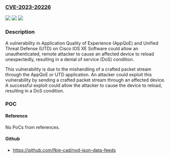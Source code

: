 ### [CVE-2023-20226](https://cve.mitre.org/cgi-bin/cvename.cgi?name=CVE-2023-20226)
![](https://img.shields.io/static/v1?label=Product&message=Cisco%20IOS%20XE%20Software&color=blue)
![](https://img.shields.io/static/v1?label=Version&message=%3D%2017.7.1%20&color=brighgreen)
![](https://img.shields.io/static/v1?label=Vulnerability&message=Missing%20Initialization%20of%20a%20Variable&color=brighgreen)

### Description

A vulnerability in Application Quality of Experience (AppQoE) and Unified Threat Defense (UTD) on Cisco IOS XE Software could allow an unauthenticated, remote attacker to cause an affected device to reload unexpectedly, resulting in a denial of service (DoS) condition.

 This vulnerability is due to the mishandling of a crafted packet stream through the AppQoE or UTD application. An attacker could exploit this vulnerability by sending a crafted packet stream through an affected device. A successful exploit could allow the attacker to cause the device to reload, resulting in a DoS condition.

### POC

#### Reference
No PoCs from references.

#### Github
- https://github.com/fkie-cad/nvd-json-data-feeds

